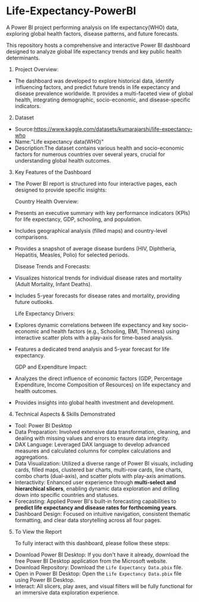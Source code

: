 # Life-Expectancy-PowerBI
A Power BI project performing analysis on life expectancy(WHO) data, exploring global health factors, disease patterns, and future forecasts.

This repository hosts a comprehensive and interactive Power BI dashboard designed to analyze global life expectancy trends and key public health determinants.

1. Project Overview:
* The dashboard was developed to explore historical data, identify influencing factors, and predict future trends in life expectancy and disease prevalence worldwide. It provides a multi-faceted view of global health, integrating demographic, socio-economic, and disease-specific indicators.

2. Dataset
* Source:https://www.kaggle.com/datasets/kumarajarshi/life-expectancy-who
* Name:"Life expectancy data(WHO)"
* Description:The dataset contains various health and socio-economic factors for numerous countries over several years, crucial for understanding global health outcomes.

3. Key Features of the Dashboard
* The Power BI report is structured into four interactive pages, each designed to provide specific insights:
    
    Country Health Overview:
* Presents an executive summary with key performance indicators (KPIs) for life expectancy, GDP, schooling, and population.
* Includes geographical analysis (filled maps) and country-level comparisons.
* Provides a snapshot of average disease burdens (HIV, Diphtheria, Hepatitis, Measles, Polio) for selected periods.

  Disease Trends and Forecasts:
* Visualizes historical trends for individual disease rates and mortality (Adult Mortality, Infant Deaths).
* Includes 5-year forecasts for disease rates and mortality, providing future outlooks.

  Life Expectancy Drivers:
* Explores dynamic correlations between life expectancy and key socio-economic and health factors (e.g., Schooling, BMI, Thinness) using interactive scatter plots with a play-axis for time-based analysis.    
* Features a dedicated trend analysis and 5-year forecast for life expectancy.

  GDP and Expenditure Impact:
* Analyzes the direct influence of economic factors (GDP, Percentage Expenditure, Income Composition of Resources) on life expectancy and health outcomes.
* Provides insights into global health investment and development.

4. Technical Aspects & Skills Demonstrated

* Tool: Power BI Desktop
* Data Preparation: Involved extensive data transformation, cleaning, and dealing with missing values and errors to ensure data integrity.
* DAX Language: Leveraged DAX language to develop advanced measures and calculated columns for complex calculations and aggregations.
* Data Visualization: Utilized a diverse range of Power BI visuals, including cards, filled maps, clustered bar charts, multi-row cards, line charts, combo charts (dual-axis), and scatter plots with play-axis animations.
* Interactivity: Enhanced user experience through **multi-select and hierarchical slicers**, enabling dynamic data exploration and drilling down into specific countries and statuses.
* Forecasting: Applied Power BI's built-in forecasting capabilities to **predict life expectancy and disease rates for forthcoming years**.
* Dashboard Design: Focused on intuitive navigation, consistent thematic formatting, and clear data storytelling across all four pages.

5. To View the Report

    To fully interact with this dashboard, please follow these steps:

* Download Power BI Desktop: If you don't have it already, download the free Power BI Desktop application from the Microsoft website.
* Download Repository: Download the `Life Expectancy Data.pbix` file.
* Open in Power BI Desktop: Open the `Life Expectancy Data.pbix` file using Power BI Desktop.
* Interact: All slicers, play axes, and visual filters will be fully functional for an immersive data exploration experience.
